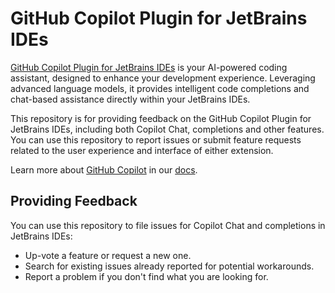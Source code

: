 # GitHub Copilot Plugin for JetBrains IDEs

[GitHub Copilot Plugin for JetBrains IDEs](https://plugins.jetbrains.com/plugin/17718-github-copilot) is your AI-powered coding assistant, designed to enhance your development experience. Leveraging advanced language models, it provides intelligent code completions and chat-based assistance directly within your JetBrains IDEs.

This repository is for providing feedback on the GitHub Copilot Plugin for JetBrains IDEs, including both Copilot Chat,  completions and other features. You can use this repository to report issues or submit feature requests related to the user experience and interface of either extension.

Learn more about [GitHub Copilot](https://github.com/features/copilot) in our [docs](https://docs.github.com/en/copilot/quickstart?tool=jetbrains).

## Providing Feedback

You can use this repository to file issues for Copilot Chat and completions in JetBrains IDEs:

* Up-vote a feature or request a new one.
* Search for existing issues already reported for potential workarounds.
* Report a problem if you don't find what you are looking for.
